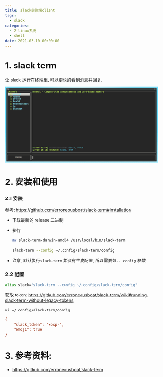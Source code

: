 ```yaml
---
title: slack的终端client
tags:
  - slack
categories:
  - 2-linux系统
  - shell
date: 2021-03-10 00:00:00
---
```


# 1. slack term

让 slack 运行在终端里, 可以更快的看到消息并回复.

![Screenshot](slack%E7%9A%84%E7%BB%88%E7%AB%AFclient/screenshot.png)

<!-- more -->

# 2. 安装和使用

### 2.1 安装

参考: https://github.com/erroneousboat/slack-term#installation

+ 下载最新的 release 二进制

+ 执行

  ```bash
  mv slack-term-darwin-amd64 /usr/local/bin/slack-term

  slack-term --config ~/.config/slack-term/config
  ```

+ 注意, 默认执行`slack-term`  并没有生成配置, 所以需要带`-- config` 参数



### 2.2 配置

```bash
alias slack="slack-term --config ~/.config/slack-term/config"
```

获取 token: https://github.com/erroneousboat/slack-term/wiki#running-slack-term-without-legacy-tokens



`vi ~/.config/slack-term/config`

```ini
{
	"slack_token": "xoxp-",
	"emoji": true
}
```

# 3. 参考资料:

+ https://github.com/erroneousboat/slack-term